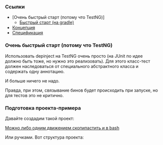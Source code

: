 ### Ссылки

 - [Очень быстрый старт (потому что TestNG)]
   - [Быстрый старт (на gradle)](greetgo.depinject.parent/doc/quick_start.md)
 - [Концепция](greetgo.depinject.parent/doc/concept.md)
 - [Спецификация](greetgo.depinject.parent/doc/spec.md)

### Очень быстрый старт (потому что TestNG)

Использовать depinject на TestNG очень просто (на JUnit по идее должно быть тоже, но нужно это реализовать).
Для этого класс-тест должен наследоваться от специального абстрактного класса и содержать одну аннотацию.

И больше ничего не надо.

Правда, при этом, связывание бинов будет происходить при запуске, но для тестов это не критично.

### Подготовка проекта-примера

Давайте создадим такой проект:

[Можно либо одним движением скопипастить и в bash](fast_start.script.sh)

Или ручками. Вот структура проекта:
